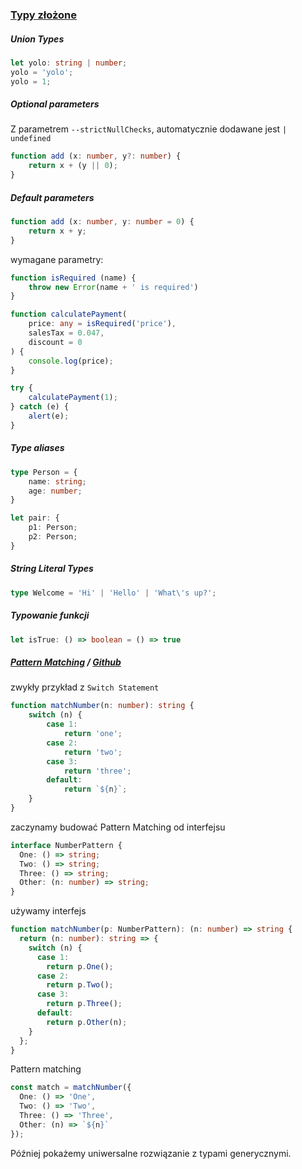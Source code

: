 ### [Typy złożone](https://www.typescriptlang.org/docs/handbook/advanced-types.html)

##### Union Types

```ts
let yolo: string | number;
yolo = 'yolo';
yolo = 1;
```

##### Optional parameters

Z parametrem `--strictNullChecks`, automatycznie dodawane jest `| undefined`

```ts
function add (x: number, y?: number) {
    return x + (y || 0);
}
```

##### Default parameters

```ts
function add (x: number, y: number = 0) {
    return x + y;
}
```
wymagane parametry:
```ts
function isRequired (name) {
    throw new Error(name + ' is required')
}

function calculatePayment(
    price: any = isRequired('price'),
    salesTax = 0.047,
    discount = 0
) {
    console.log(price);
}

try {
    calculatePayment(1);
} catch (e) {
    alert(e);
}
```

##### Type aliases

```ts
type Person = {
    name: string;
    age: number;
}

let pair: {
    p1: Person;
    p2: Person;
}
```

##### String Literal Types

```ts
type Welcome = 'Hi' | 'Hello' | 'What\'s up?';
```

##### Typowanie funkcji

```ts
let isTrue: () => boolean = () => true
```

##### [Pattern Matching](https://www.typescriptlang.org/docs/handbook/advanced-types.html) / [Github](https://github.com/swissmanu/pattern-matching-with-typescript)

zwykły przykład z `Switch Statement`
```ts
function matchNumber(n: number): string {
    switch (n) {
        case 1:
            return 'one';
        case 2:
            return 'two';
        case 3:
            return 'three';
        default:
            return `${n}`;
    }
}
```

zaczynamy budować Pattern Matching od interfejsu
```ts
interface NumberPattern {
  One: () => string;
  Two: () => string;
  Three: () => string;
  Other: (n: number) => string;
}
```

używamy interfejs
```ts
function matchNumber(p: NumberPattern): (n: number) => string {
  return (n: number): string => {
    switch (n) {
      case 1:
        return p.One();
      case 2:
        return p.Two();
      case 3:
        return p.Three();
      default:
        return p.Other(n);
    }
  };
}
```

Pattern matching
```ts
const match = matchNumber({
  One: () => 'One',
  Two: () => 'Two',
  Three: () => 'Three',
  Other: (n) => `${n}`
});
```

Później pokażemy uniwersalne rozwiązanie z typami generycznymi.

